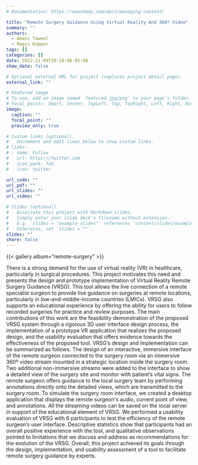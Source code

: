 ```yaml
---
# Documentation: https://wowchemy.com/docs/managing-content/

title: "Remote Surgery Guidance Using Virtual Reality And 360º Video"
summary: ""
authors:
  - Amani Taweel
  - Regis Kopper
tags: []
categories: []
date: 2022-11-09T10:10:06-05:00
show_date: false

# Optional external URL for project (replaces project detail page).
external_link: ""

# Featured image
# To use, add an image named `featured.jpg/png` to your page's folder.
# Focal points: Smart, Center, TopLeft, Top, TopRight, Left, Right, BottomLeft, Bottom, BottomRight.
image:
  caption: ""
  focal_point: ""
  preview_only: true

# Custom links (optional).
#   Uncomment and edit lines below to show custom links.
# links:
# - name: Follow
#   url: https://twitter.com
#   icon_pack: fab
#   icon: twitter

url_code: ""
url_pdf: ""
url_slides: ""
url_video: ""

# Slides (optional).
#   Associate this project with Markdown slides.
#   Simply enter your slide deck's filename without extension.
#   E.g. `slides = "example-slides"` references `content/slides/example-slides.md`.
#   Otherwise, set `slides = ""`.
slides: ""
share: false
---
```


{{< gallery album="remote-surgery" >}}

There is a strong demand for the use of virtual reality (VR) in healthcare, particularly in surgical procedures. This project motivates this need and presents the design and prototype implementation of Virtual Reality Remote Surgery Guidance (VRSG). This tool allows the live connection of a remote specialist surgeon to provide live guidance on surgeries at remote locations, particularly in low-and-middle-income countries (LMICs). VRSG also supports an educational experience by offering the ability for users to follow recorded surgeries for practice and review purposes. The main contributions of this work are the feasibility demonstration of the proposed VRSG system through a rigorous 3D user interface design process, the implementation of a prototype VR application that realizes the proposed design, and the usability evaluation that offers evidence towards the effectiveness of the proposed tool. VRSG’s design and implementation can be summarized as follows. The design of an interactive, immersive interface of the remote surgeon connected to the surgery room via an immersive 360º video stream mounted in a strategic location inside the surgery room. Two additional non-immersive streams were added to the interface to show a detailed view of the surgery site and monitor with patient’s vital signs. The remote surgeon offers guidance to the local surgery team by performing annotations directly onto the detailed views, which are transmitted to the surgery room. To simulate the surgery room interface, we created a desktop application that displays the remote surgeon's audio, current point of view, and annotations. All the streaming videos can be saved on the local server in support of the educational element of VRSG. We performed a usability evaluation of VRSG with 6 participants to test the efficiency of the remote surgeon’s user interface. Descriptive statistics show that participants had an overall positive experience with the tool, and qualitative observations pointed to limitations that we discuss and address as recommendations for the evolution of the VRSG. Overall, this project achieved its goals through the design, implementation, and usability assessment of a tool to facilitate remote surgery guidance by experts.